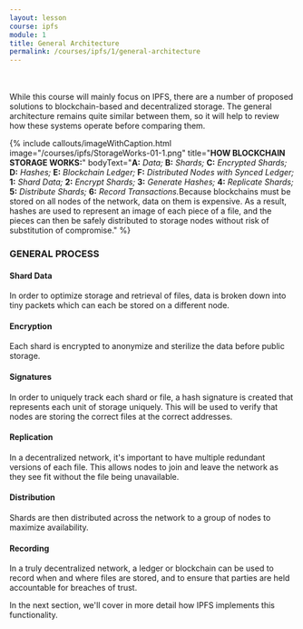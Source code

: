 ```yaml
---
layout: lesson
course: ipfs
module: 1
title: General Architecture 
permalink: /courses/ipfs/1/general-architecture
---
```

<br>
<br>
<span class="openingParagraph">
While this course will mainly focus on IPFS, there are a number of proposed solutions to blockchain-based and decentralized storage. The general architecture remains quite similar between them, so it will help to review how these systems operate before comparing them.</span>

{% include callouts/imageWithCaption.html
	image="/courses/ipfs/StorageWorks-01-1.png"
	title="<b>HOW BLOCKCHAIN STORAGE WORKS:</b>"
	bodyText="<b>A:</b> <i>Data;</i> <b>B:</b> <i>Shards;</i> <b>C:</b> <i>Encrypted Shards;</i> <b>D:</b> <i>Hashes;</i> <b>E:</b> <i>Blockchain Ledger;</i> <b>F:</b> <i>Distributed Nodes with Synced Ledger;</i> <b>1:</b> <i>Shard Data;</i> <b>2:</b> <i>Encrypt Shards;</i> <b>3:</b> <i>Generate Hashes;</i> <b>4:</b> <i>Replicate Shards;</i> <b>5:</b> <i>Distribute Shards;</i> <b>6:</b> <i>Record Transactions.</i>Because blockchains must be stored on all nodes of the network, data on them is expensive. As a result, hashes are used to represent an image of each piece of a file, and the pieces can then be safely distributed to storage nodes without risk of substitution of compromise."
%}

<h3>GENERAL PROCESS</h3>

<h4>Shard Data</h4>
In order to optimize storage and retrieval of files, data is broken down into tiny packets which can each be stored on a different node.

<h4>Encryption</h4>
Each shard is encrypted to anonymize and sterilize the data before public storage.

<h4>Signatures</h4>
In order to uniquely track each shard or file, a hash signature is created that represents each unit of storage uniquely. This will be used to verify that nodes are storing the correct files at the correct addresses. 

<h4>Replication</h4>
In a decentralized network, it's important to have multiple redundant versions of each file. This allows nodes to join and leave the network as they see fit without the file being unavailable.

<h4>Distribution</h4>
Shards are then distributed across the network to a group of nodes to maximize availability.

<h4>Recording</h4>
In a truly decentralized network, a ledger or blockchain can be used to record when and where files are stored, and to ensure that parties are held accountable for breaches of trust.

In the next section, we'll cover in more detail how IPFS implements this functionality.
